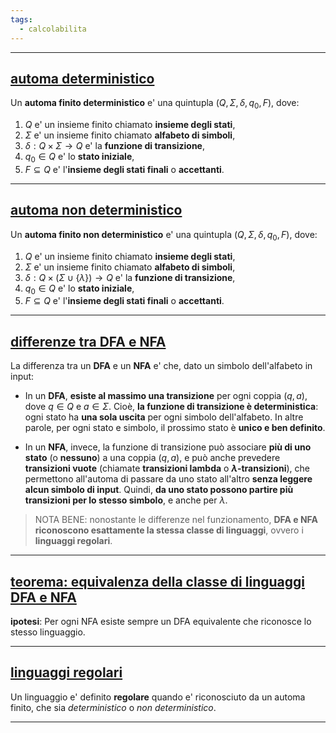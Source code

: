 ```yaml
---
tags:
  - calcolabilita
---
```

___
## <u>automa deterministico</u>
Un **automa finito deterministico** e' una quintupla $(Q, \Sigma, \delta, q_0, F)$, dove:
1. $Q$ e' un insieme finito chiamato **insieme degli stati**,
2. $\Sigma$ e' un insieme finito chiamato **alfabeto di simboli**,
3. $\delta : Q\times\Sigma\to Q$ e' la **funzione di transizione**,
4. $q_0 \in Q$ e' lo **stato iniziale**,
5. $F \subseteq Q$ e' l'**insieme degli stati finali** o **accettanti**.
___
## <u>automa non deterministico</u>
Un **automa finito non deterministico** e' una quintupla $(Q, \Sigma, \delta, q_0, F)$, dove:
1. $Q$ e' un insieme finito chiamato **insieme degli stati**,
2. $\Sigma$ e' un insieme finito chiamato **alfabeto di simboli**,
3. $\delta : Q\times(\Sigma\cup\{\lambda\})\to Q$ e' la **funzione di transizione**,
4. $q_0 \in Q$ e' lo **stato iniziale**,
5. $F \subseteq Q$ e' l'**insieme degli stati finali** o **accettanti**.
___
## <u>differenze tra DFA e NFA</u>
La differenza tra un **DFA** e un **NFA** e' che, dato un simbolo dell'alfabeto in input:

- In un **DFA**, **esiste al massimo una transizione** per ogni coppia $(q,a)$, dove $q\in Q$ e $a \in \Sigma$. Cioè, **la funzione di transizione è deterministica**: ogni stato ha **una sola uscita** per ogni simbolo dell'alfabeto. In altre parole, per ogni stato e simbolo, il prossimo stato è **unico e ben definito**.

- In un **NFA**, invece, la funzione di transizione può associare **più di uno stato** (o **nessuno**) a una coppia $(q,a)$, e può anche prevedere **transizioni vuote** (chiamate **transizioni lambda** o **$\lambda$-transizioni**), che permettono all'automa di passare da uno stato all'altro **senza leggere alcun simbolo di input**. Quindi, **da uno stato possono partire più transizioni per lo stesso simbolo**, e anche per $\lambda$.

> NOTA BENE:
> nonostante le differenze nel funzionamento, **DFA e NFA riconoscono esattamente la stessa classe di linguaggi**, ovvero i **linguaggi regolari**.
____
## <u>teorema: equivalenza della classe di linguaggi DFA e NFA</u>
**ipotesi**: Per ogni NFA esiste sempre un DFA equivalente che riconosce lo stesso linguaggio.

___
## <u>linguaggi regolari</u>
Un linguaggio e' definito **regolare** quando e' riconosciuto da un automa finito, che sia *deterministico* o *non deterministico*.
___